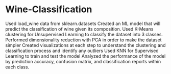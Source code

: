 # Wine-Classification

Used load_wine data from sklearn.datasets 
Created an ML model that will predict the classification of wine given its composition. 
Used K-Means clustering for Unsupervised Learning to classify the dataset into 3 classes. 
Performed dimensionality reduction with PCA in order to make the dataset simpler
Created visualizations at each step to understand the clustering and classification process and identify any outliers
Used KNN for Supervised Learning to train and test the model
Analyzed the performance of the model by prediction accuracy, confusion matrix, and classification reports within each class. 

